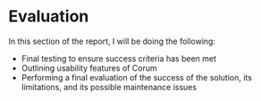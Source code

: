 # Evaluation

In this section of the report, I will be doing the following:

* Final testing to ensure success criteria has been met
* Outlining usability features of Corum
* Performing a final evaluation of the success of the solution, its limitations,
  and its possible maintenance issues

